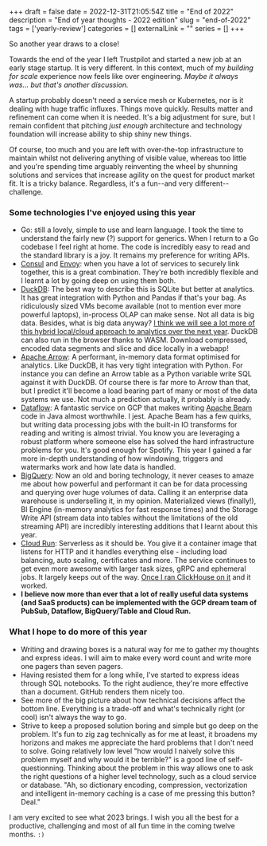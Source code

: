 +++ 
draft = false
date = 2022-12-31T21:05:54Z
title = "End of 2022"
description = "End of year thoughts - 2022 edition"
slug = "end-of-2022" 
tags = ['yearly-review']
categories = []
externalLink = ""
series = []
+++

So another year draws to a close!

Towards the end of the year I left Trustpilot and started a new job at an early stage startup. It is very different. In this context, much of my _building for scale_ experience now feels like over engineering. _Maybe it always was... but that's another discussion._ 

A startup probably doesn't need a service mesh or Kubernetes, nor is it dealing with huge traffic influxes. Things move quickly. Results matter and refinement can come when it is needed. It's a big adjustment for sure, but I remain confident that pitching _just enough_ architecture and technology foundation will increase ability to ship shiny new things. 

Of course, too much and you are left with over-the-top infrastructure to maintain whilst not delivering anything of visible value, whereas too little and you're spending time arguably reinventing the wheel by shunning solutions and services that increase agility on the quest for product market fit. It is a tricky balance. Regardless, it's a fun--and very different--challenge.

### Some technologies I've enjoyed using this year

- Go: still a lovely, simple to use and learn language. I took the time to understand the fairly new (?) support for generics. When I return to a Go codebase I feel right at home. The code is incredibly easy to read and the standard library is a joy. It remains my preference for writing APIs.
- [Consul](https://www.consul.io/) and [Envoy](https://www.envoyproxy.io/): when you have a lot of services to securely link together, this is a great combination. They're both incredibly flexible and I learnt a lot by going deep on using them both.
- [DuckDB](https://duckdb.org/): The best way to describe this is SQLite but better at analytics. It has great integration with Python and Pandas if that's your bag. As ridiculously sized VMs become available (not to mention ever more powerful laptops), in-process OLAP can make sense. Not all data is big data. Besides, what is big data anyway? [I think we will see a lot more of this hybrid local/cloud approach to analytics over the next year](https://motherduck.com/). DuckDB can also run in the browser thanks to WASM. Download compressed, encoded data segments and slice and dice locally in a webapp!
- [Apache Arrow](https://arrow.apache.org/): A performant, in-memory data format optimised for analytics. Like DuckDB, it has very tight integration with Python. For instance you can define an Arrow table as a Python variable write SQL against it with DuckDB. Of course there is far more to Arrow than that, but I predict it'll become a load bearing part of many or most of the data systems we use. Not much a prediction actually, it probably is already.
- [Dataflow](https://cloud.google.com/dataflow): A fantastic service on GCP that makes writing [Apache Beam](https://beam.apache.org/) code in Java almost worthwhile. I jest. Apache Beam has a few quirks, but writing data processing jobs with the built-in IO transforms for reading and writing is almost trivial. You know you are leveraging a robust platform where someone else has solved the hard infrastructure problems for you. It's good enough for Spotify. This year I gained a far more in-depth understanding of how windowing, triggers and watermarks work and how late data is handled. 
- [BigQuery](https://cloud.google.com/bigquery): Now an old and boring technology, it never ceases to amaze me about how powerful and performant it can be for data processing and querying over huge volumes of data. Calling it an enterprise data warehouse is underselling it, in my opinion. Materialized views (finally!), BI Engine (in-memory analytics for fast response times) and the Storage Write API (stream data into tables without the limitations of the old streaming API) are incredibly interesting additions that I learnt about this year.
- [Cloud Run](https://cloud.google.com/run): Serverless as it should be. You give it a container image that listens for HTTP and it handles everything else - including load balancing, auto scaling, certificates and more. The service continues to get even more awesome with larger task sizes, gRPC and ephemeral jobs. It largely keeps out of the way. [Once I ran ClickHouse on it](/posts/clickhouse-on-cloud-run/) and it worked.
- **I believe now more than ever that a lot of really useful data systems (and SaaS products) can be implemented with the GCP dream team of PubSub, Dataflow, BigQuery/Table and Cloud Run.**

### What I hope to do more of this year

- Writing and drawing boxes is a natural way for me to gather my thoughts and express ideas. I will aim to make every word count and write more one pagers than seven pagers.
- Having resisted them for a long while, I've started to express ideas through SQL notebooks. To the right audience, they're more effective than a document. GitHub renders them nicely too.
- See more of the big picture about how technical decisions affect the bottom line. Everything is a trade-off and what's technically right (or cool) isn't always the way to go.
- Strive to keep a proposed solution boring and simple but go deep on the problem. It's fun to zig zag technically as for me at least, it broadens my horizons and makes me appreciate the hard problems that I don't need to solve. Going relatively low level "how would I naively solve this problem myself and why would it be terrible?" is a good line of self-questionning. Thinking about the problem in this way allows one to ask the right questions of a higher level technology, such as a cloud service or database. "Ah, so dictionary encoding, compression, vectorization and intelligent in-memory caching is a case of me pressing this button? Deal."

I am very excited to see what 2023 brings. I wish you all the best for a productive, challenging and most of all fun time in the coming twelve months. `:)`